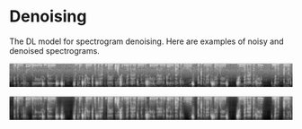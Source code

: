 # Denoising

The DL model for spectrogram denoising. Here are examples of noisy and denoised spectrograms. 

![](images/noisy.png)

![](images/clean.png)
